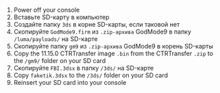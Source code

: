 1. Power off your console
2. Вставьте SD-карту в компьютер
3. Создайте папку `3ds` в корне SD-карты, если таковой нет
4. Скопируйте `GodMode9.firm` из `.zip-архива` GodMode9 в папку `/luma/payloads/` на SD-карте
5. Скопируйте папку `gm9` из `.zip-архива` GodMode9 в корень SD-карты
6. Copy the 11.15.0 CTRTransfer image `.bin` from the CTRTransfer `.zip` to the `/gm9/` folder on your SD card
7. Скопируйте `FBI.3dsx` в папку `/3ds/` на SD-карте
8. Copy `faketik.3dsx` to the `/3ds/` folder on your SD card
9. Reinsert your SD card into your console
